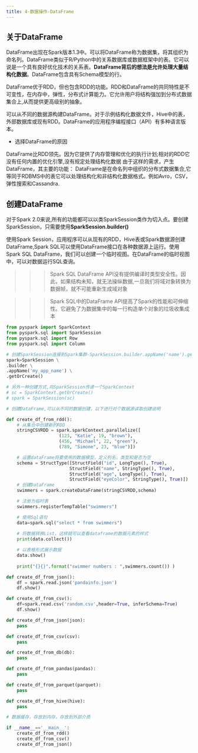 ```yaml
---
title: 4-数据操作-DataFrame
---
```


## 关于DataFrame

DataFrame出现在Spark版本1.3中。可以将DataFrame称为数据集，将其组织为命名列。DataFrame类似于R/Python中的关系数据库或数据框架中的表。它可以说是一个具有良好优化技术的关系表。**DataFrame背后的想法是允许处理大量结构化数据**。DataFrame包含具有Schema模型的行。

DataFrame优于RDD，但也包含RDD的功能。RDD和DataFrame的共同特性是不可变性，在内存中，弹性，分布式计算能力。它允许用户将结构强加到分布式数据集合上,从而提供更高级别的抽象。

可以从不同的数据源构建DataFrame。对于示例结构化数据文件，Hive中的表，外部数据库或现有RDD。DataFrame的应用程序编程接口（API）有多种语言版本。

-   选择DataFrame的原因

DataFrame比RDD领先。因为它提供了内存管理和优化的执行计划;相对的RDD它没有任何内置的优化引擎,没有规定处理结构化数据
由于这样的需求，产生DataFrame，其主要的功能：
    DataFrame是在命名列中组织的分布式数据集合,它等同于RDBMS中的表它可以处理结构化和非结构化数据格式。例如Avro，CSV，弹性搜索和Cassandra.

## 创建DataFrame

对于Spark 2.0来说,所有的功能都可以以类SparkSession类作为切入点。要创建SparkSession，只需要使用**SparkSession.builder()**

使用Spark Session，应用程序可以从现有的RDD，Hive表或Spark数据源创建DataFrame,Spark SQL可以使用DataFrame接口在各种数据源上运行。使用Spark SQL DataFrame，我们可以创建一个临时视图。在DataFrame的临时视图中，可以对数据运行SQL查询。

>>> Spark SQL DataFrame API没有提供编译时类型安全性。因此，如果结构未知，就无法操纵数据,一旦我们将域对象转换为数据帧，就不可能重新生成域对象

>>> Spark SQL中的DataFrame API提高了Spark的性能和可伸缩性。它避免了为数据集中的每一行构造单个对象的垃圾收集成本


~~~python
from pyspark import SparkContext     
from pyspark.sql import SparkSession 
from pyspark.sql import Row
from pyspark.sql import Column

# 创建SparkSession连接到Spark集群-SparkSession.builder.appName('name').getOrCreate()
spark=SparkSession \
.builder \
.appName('my_app_name') \
.getOrCreate()

# 另外一种创建方式,向SparkSession传递一个SparkContext
# sc = SparkContext.getOrCreate()
# spark = SparkSession(sc)

# 创建DataFrame,可以从不同的数据创建，以下进行对个数据源读取创建说明

def create_df_from_rdd():
    # 从集合中创建新的RDD
    stringCSVRDD = spark.sparkContext.parallelize([
                    (123, "Katie", 19, "brown"),
                    (456, "Michael", 22, "green"),
                    (789, "Simone", 23, "blue")])

    # 设置dataFrame将要使用的数据模型，定义列名，类型和是否为空
    schema = StructType([StructField("id", LongType(), True),
                        StructField("name", StringType(), True),
                        StructField("age", LongType(), True),
                        StructField("eyeColor", StringType(), True)])
    # 创建DataFrame
    swimmers = spark.createDataFrame(stringCSVRDD,schema)

    # 注册为临时表
    swimmers.registerTempTable("swimmers")

    # 使用Sql语句
    data=spark.sql("select * from swimmers")
    
    # 将数据转换List，这样就可以查看dataframe的数据元素的样式
    print(data.collect())

    # 以表格形式展示数据
    data.show()
    
    print("{}{}".format("swimmer numbers : ",swimmers.count()) )

def create_df_from_json():
    df = spark.read.json('pandainfo.json')
    df.show()

def create_df_from_csv():
    df=spark.read.csv('random.csv',header=True, inferSchema=True)
    df.show()

def create_df_from_json(json):
    pass

def create_df_from_csv(csv):
    pass

def create_df_from_db(db):
    pass

def create_df_from_pandas(pandas):
    pass

def create_df_from_parquet(parquet):
    pass

def create_df_from_hive(hive):
    pass

# 数据缓存，存放到内存，存放到外部介质    

if __name__=='__main__':
    create_df_from_rdd()
    create_df_from_csv()
    create_df_from_json()

~~~